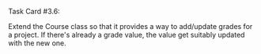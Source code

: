 Task Card #3.6:

Extend the Course class so that it provides a way to add/update grades for a project. If there's already a grade value, the value get suitably updated with the new one.
